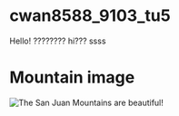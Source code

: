 # cwan8588_9103_tu5
Hello! ????????
hi???
ssss

# Mountain image
![The San Juan Mountains are beautiful!](/assets/images/san-juan-mountains.avif "San Juan Mountains")